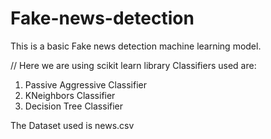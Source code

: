 # Fake-news-detection
This is a basic Fake news detection machine learning model.

// Here we are using scikit learn library
Classifiers used are:
1. Passive Aggressive Classifier
2. KNeighbors Classifier          
3. Decision Tree Classifier

The Dataset used is news.csv
